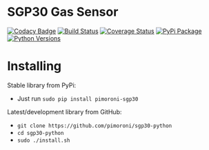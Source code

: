 # SGP30 Gas Sensor

[![Codacy Badge](https://api.codacy.com/project/badge/Grade/0081890042ac45eabfc937f76011aa9d)](https://app.codacy.com/gh/Daryle1K/sgp30-python?utm_source=github.com&utm_medium=referral&utm_content=Daryle1K/sgp30-python&utm_campaign=Badge_Grade)
[![Build Status](https://travis-ci.com/pimoroni/sgp30-python.svg?branch=master)](https://travis-ci.com/pimoroni/sgp30-python)
[![Coverage Status](https://coveralls.io/repos/github/pimoroni/sgp30-python/badge.svg?branch=master)](https://coveralls.io/github/pimoroni/sgp30-python?branch=master)
[![PyPi Package](https://img.shields.io/pypi/v/pimoroni-sgp30.svg)](https://pypi.python.org/pypi/pimoroni-sgp30)
[![Python Versions](https://img.shields.io/pypi/pyversions/pimoroni-sgp30.svg)](https://pypi.python.org/pypi/pimoroni-sgp30)

# Installing

Stable library from PyPi:

* Just run `sudo pip install pimoroni-sgp30`

Latest/development library from GitHub:

* `git clone https://github.com/pimoroni/sgp30-python`
* `cd sgp30-python`
* `sudo ./install.sh`

